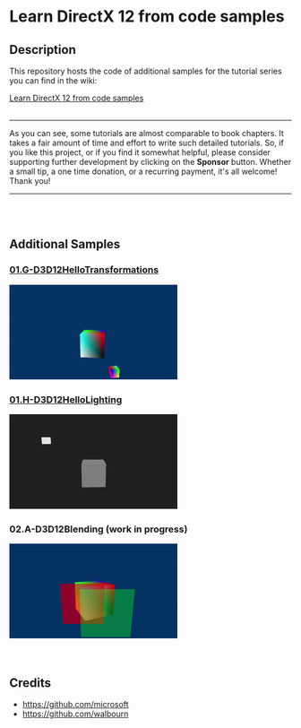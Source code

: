 # Learn DirectX 12 from code samples
## Description
This repository hosts the code of additional samples for the tutorial series you can find in the wiki:<br />

[Learn DirectX 12 from code samples](https://github.com/PAMinerva/LearnDirectX-Tutorial/wiki) <br />
<br>

***
As you can see, some tutorials are almost comparable to book chapters. It takes a fair amount of time and effort to write such detailed tutorials. So, if you like this project, or if you find it somewhat helpful, please consider supporting further development by clicking on the **Sponsor** button. Whether a small tip, a one time donation, or a recurring payment, it's all welcome! Thank you! <br>
***
<br>

<br>

## Additional Samples
### [01.G-D3D12HelloTransformations](https://github.com/PAMinerva/LearnDirectX-Samples/tree/master/samples/01G-D3D12HelloTransformations)
<!---
![](images/camera.gif) <br /><br />
-->
<img src="images/07.gif" alt="camera" width="300"/>

<br>

### [01.H-D3D12HelloLighting](https://github.com/PAMinerva/LearnDirectX-Samples/tree/master/samples/01H-D3D12HelloLighting)
<img src="images/HelloLighting.gif" alt="camera" width="300"/>

<br>

### 02.A-D3D12Blending (work in progress)
<img src="images/Blending.gif" alt="camera" width="300"/>  <br /><br /><br />

## Credits
* https://github.com/microsoft <br />
* https://github.com/walbourn
